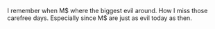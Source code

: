 I remember when M$ where the biggest evil around. How I miss those carefree days. Especially since M$ are just as evil today as then.